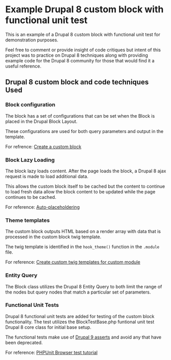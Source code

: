 # Example Drupal 8 custom block with functional unit test

This is an example of a Drupal 8 custom block with functional unit test for demonstration purposes.

Feel free to comment or provide insight of code critiques but intent of this project
was to practice on Drupal 8 techniques along with providing example code for the Drupal 8 community
for those that would find it a useful reference.

## Drupal 8 custom block and code techniques Used

### Block configuration

The block has a set of configurations that can be set when
the Block is placed in the Drupal Block Layout.

These configurations are used for both query parameters and
output in the template.

For refrence: [Create a custom block](https://www.drupal.org/docs/8/creating-custom-modules/creating-custom-blocks/create-a-custom-block)

### Block Lazy Loading

The block lazy loads content.
After the page loads the block, a Drupal 8 ajax request is made
to load additional data.

This allows the custom block itself to be cached but the content
to continue to load fresh data allow the block content
to be updated while the page continues to be cached.

For reference: [Auto-placeholdering](https://www.drupal.org/docs/8/api/render-api/auto-placeholdering)

### Theme templates

The custom block outputs HTML based on a render array with data
that is processed in the custom block twig template.

The twig template is identified in the `hook_theme()` function in the
`.module` file.

For reference: [Create custom twig templates for custom module](https://www.drupal.org/docs/theming-drupal/twig-in-drupal/create-custom-twig-templates-for-custom-module)

### Entity Query

The Block class utilizes the Drupal 8 Entity Query to both limit
the range of the nodes but query nodes that match
a particular set of parameters.

### Functional Unit Tests

Drupal 8 functional unit tests are added for testing of the
custom block functionality. The test utilizes the BlockTestBase.php
funtional unit test Drupal 8 core class for initial base setup.

The functional tests make use of [Drupal 9 asserts](https://api.drupal.org/api/drupal/core%21modules%21block%21tests%21src%21Functional%21BlockTest.php/class/BlockTest/8.9.x)
and avoid any that have been deprecated.

For reference: [PHPUnit Browser test tutorial](https://www.drupal.org/docs/testing/phpunit-in-drupal/phpunit-browser-test-tutorial)

